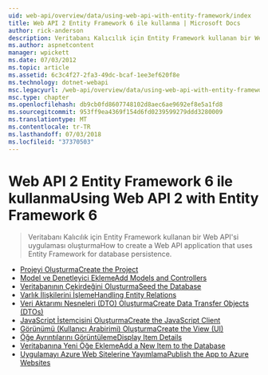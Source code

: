 ```yaml
---
uid: web-api/overview/data/using-web-api-with-entity-framework/index
title: Web API 2 Entity Framework 6 ile kullanma | Microsoft Docs
author: rick-anderson
description: Veritabanı Kalıcılık için Entity Framework kullanan bir Web API'si uygulaması oluşturma
ms.author: aspnetcontent
manager: wpickett
ms.date: 07/03/2012
ms.topic: article
ms.assetid: 6c3c4f27-2fa3-49dc-bcaf-1ee3ef620f8e
ms.technology: dotnet-webapi
msc.legacyurl: /web-api/overview/data/using-web-api-with-entity-framework
msc.type: chapter
ms.openlocfilehash: db9cb0fd8607748102d8aec6ae9692ef8e5a1fd8
ms.sourcegitcommit: 953ff9ea4369f154d6fd0239599279ddd3280009
ms.translationtype: MT
ms.contentlocale: tr-TR
ms.lasthandoff: 07/03/2018
ms.locfileid: "37370503"
---
```

<a name="using-web-api-2-with-entity-framework-6"></a><span data-ttu-id="8c1e6-103">Web API 2 Entity Framework 6 ile kullanma</span><span class="sxs-lookup"><span data-stu-id="8c1e6-103">Using Web API 2 with Entity Framework 6</span></span>
====================
> <span data-ttu-id="8c1e6-104">Veritabanı Kalıcılık için Entity Framework kullanan bir Web API'si uygulaması oluşturma</span><span class="sxs-lookup"><span data-stu-id="8c1e6-104">How to create a Web API application that uses Entity Framework for database persistence.</span></span>


- [<span data-ttu-id="8c1e6-105">Projeyi Oluşturma</span><span class="sxs-lookup"><span data-stu-id="8c1e6-105">Create the Project</span></span>](part-1.md)
- [<span data-ttu-id="8c1e6-106">Model ve Denetleyici Ekleme</span><span class="sxs-lookup"><span data-stu-id="8c1e6-106">Add Models and Controllers</span></span>](part-2.md)
- [<span data-ttu-id="8c1e6-107">Veritabanının Çekirdeğini Oluşturma</span><span class="sxs-lookup"><span data-stu-id="8c1e6-107">Seed the Database</span></span>](part-3.md)
- [<span data-ttu-id="8c1e6-108">Varlık İlişkilerini İşleme</span><span class="sxs-lookup"><span data-stu-id="8c1e6-108">Handling Entity Relations</span></span>](part-4.md)
- [<span data-ttu-id="8c1e6-109">Veri Aktarımı Nesneleri (DTO) Oluşturma</span><span class="sxs-lookup"><span data-stu-id="8c1e6-109">Create Data Transfer Objects (DTOs)</span></span>](part-5.md)
- [<span data-ttu-id="8c1e6-110">JavaScript İstemcisini Oluşturma</span><span class="sxs-lookup"><span data-stu-id="8c1e6-110">Create the JavaScript Client</span></span>](part-6.md)
- [<span data-ttu-id="8c1e6-111">Görünümü (Kullanıcı Arabirimi) Oluşturma</span><span class="sxs-lookup"><span data-stu-id="8c1e6-111">Create the View (UI)</span></span>](part-7.md)
- [<span data-ttu-id="8c1e6-112">Öğe Ayrıntılarını Görüntüleme</span><span class="sxs-lookup"><span data-stu-id="8c1e6-112">Display Item Details</span></span>](part-8.md)
- [<span data-ttu-id="8c1e6-113">Veritabanına Yeni Öğe Ekleme</span><span class="sxs-lookup"><span data-stu-id="8c1e6-113">Add a New Item to the Database</span></span>](part-9.md)
- [<span data-ttu-id="8c1e6-114">Uygulamayı Azure Web Sitelerine Yayımlama</span><span class="sxs-lookup"><span data-stu-id="8c1e6-114">Publish the App to Azure Websites</span></span>](part-10.md)

